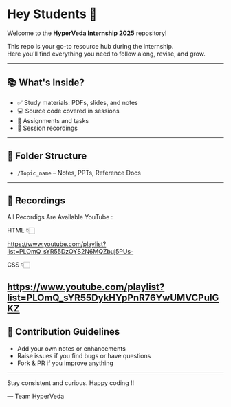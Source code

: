 # Hey Students 👋

Welcome to the **HyperVeda Internship 2025** repository!

This repo is your go-to resource hub during the internship.  
Here you'll find everything you need to follow along, revise, and grow.

---

## 📚 What's Inside?

- ✅ Study materials: PDFs, slides, and notes  
- 💻 Source code covered in sessions  
- 📝 Assignments and tasks  
- 🎥 Session recordings  

---

## 📁 Folder Structure

- `/Topic_name` – Notes, PPTs, Reference Docs  

---

## 🎥 Recordings

All Recordigs Are Available YouTube :

HTML 👇🏻

https://www.youtube.com/playlist?list=PLOmQ_sYR55DzOYS2N6MQZbuj5PUs-


CSS 👇🏻

https://www.youtube.com/playlist?list=PLOmQ_sYR55DykHYpPnR76YwUMVCPuIGKZ
---

## 🙌 Contribution Guidelines

- Add your own notes or enhancements  
- Raise issues if you find bugs or have questions  
- Fork & PR if you improve anything  

---

Stay consistent and curious. Happy coding !!

— Team HyperVeda
